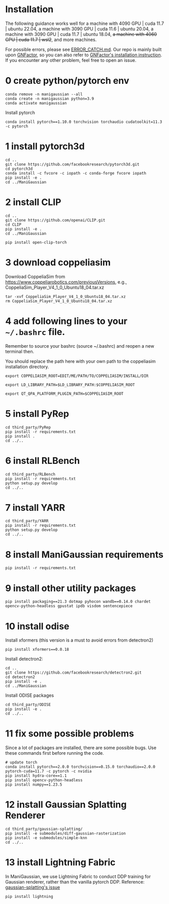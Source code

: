 # Installation

The following guidance works well for a machine with 4090 GPU | cuda 11.7 | ubuntu 22.04, a machine with 3090 GPU | cuda 11.6 | ubuntu 20.04, a machine with 3090 GPU | cuda 11.7 | ubuntu 18.04, ~~a machine with 4060 GPU | cuda 11.7 | wsl2~~, and more machines.

For possible errors, please see [ERROR_CATCH.md](ERROR_CATCH.md). Our repo is mainly built upon [GNFactor](https://github.com/YanjieZe/GNFactor), so you can also refer to [GNFactor's installation instruction](https://github.com/YanjieZe/GNFactor/blob/main/docs/INSTALL.md). If you encounter any other problem, feel free to open an issue.

# 0 create python/pytorch env
```
conda remove -n manigaussian --all
conda create -n manigaussian python=3.9
conda activate manigaussian
```
Install pytorch
```
conda install pytorch==1.10.0 torchvision torchaudio cudatoolkit=11.3 -c pytorch
```

# 1 install pytorch3d
```
cd ..
git clone https://github.com/facebookresearch/pytorch3d.git
cd pytorch3d
conda install -c fvcore -c iopath -c conda-forge fvcore iopath
pip install -e .
cd ../ManiGaussian
```

# 2 install CLIP
```
cd ..
git clone https://github.com/openai/CLIP.git
cd CLIP
pip install -e .
cd ../ManiGaussian

pip install open-clip-torch
```

# 3 download coppeliasim 
Download CoppeliaSim from https://www.coppeliarobotics.com/previousVersions, e.g., CoppeliaSim_Player_V4_1_0_Ubuntu18_04.tar.xz
```
tar -xvf CoppeliaSim_Player_V4_1_0_Ubuntu18_04.tar.xz
rm CoppeliaSim_Player_V4_1_0_Ubuntu18_04.tar.xz
```

# 4 add following lines to your `~/.bashrc` file. 
Remember to source your bashrc (source ~/.bashrc) and reopen a new terminal then.

You should replace the path here with your own path to the coppeliasim installation directory.
```
export COPPELIASIM_ROOT=EDIT/ME/PATH/TO/COPPELIASIM/INSTALL/DIR

export LD_LIBRARY_PATH=$LD_LIBRARY_PATH:$COPPELIASIM_ROOT

export QT_QPA_PLATFORM_PLUGIN_PATH=$COPPELIASIM_ROOT
```

# 5 install PyRep
```
cd third_party/PyRep
pip install -r requirements.txt
pip install .
cd ../..
```

# 6 install RLBench
```
cd third_party/RLBench
pip install -r requirements.txt
python setup.py develop
cd ../..
```

# 7 install YARR
```
cd third_party/YARR
pip install -r requirements.txt
python setup.py develop
cd ../..
```

# 8 install ManiGaussian requirements
```
pip install -r requirements.txt
```

# 9 install other utility packages
```
pip install packaging==21.3 dotmap pyhocon wandb==0.14.0 chardet opencv-python-headless gpustat ipdb visdom sentencepiece
```

# 10 install odise
Install xformers (this version is a must to avoid errors from detectron2)
```
pip install xformers==0.0.18 
```
Install detectron2:
```
cd ..
git clone https://github.com/facebookresearch/detectron2.git
cd detectron2
pip install -e .
cd ../ManiGaussian
```
Install ODISE packages
```
cd third_party/ODISE
pip install -e .
cd ../..
```

# 11 fix some possible problems
Since a lot of packages are installed, there are some possible bugs. Use these commands first before running the code.
```
# update torch
conda install pytorch==2.0.0 torchvision==0.15.0 torchaudio==2.0.0 pytorch-cuda=11.7 -c pytorch -c nvidia
pip install hydra-core==1.1
pip install opencv-python-headless
pip install numpy==1.23.5
```

# 12 install Gaussian Splatting Renderer
```
cd third_party/gaussian-splatting/
pip install -e submodules/diff-gaussian-rasterization
pip install -e submodules/simple-knn
cd ../..
```

# 13 install Lightning Fabric
In ManiGaussian, we use Lightning Fabric to conduct DDP training for Gaussian renderer, rather than the vanilla pytorch DDP. Reference: [gaussian-splatting's issue](https://github.com/graphdeco-inria/gaussian-splatting/issues/218)
```
pip install lightning
```



